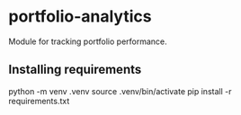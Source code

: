 # portfolio-analytics
Module for tracking portfolio performance.

## Installing requirements
python -m venv .venv
source .venv/bin/activate
pip install -r requirements.txt
